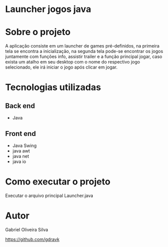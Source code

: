 # Launcher jogos java

# Sobre o projeto


A aplicação consiste em um launcher de games pré-definidos, na primeira tela se encontra a inicialização, na segunda tela pode-se encontrar os jogos juntamente com funções info, assistir trailer e a função principal jogar, caso exista um atalho em seu desktop com o nome do respectivo jogo selecionado, ele irá iniciar o jogo após clicar em jogar.


# Tecnologias utilizadas
## Back end
- Java

## Front end
- Java Swing
- java awt
- java net
- java io


# Como executar o projeto

Executar o arquivo principal Launcher.java

# Autor

Gabriel Oliveira Silva

https://github.com/gdravk